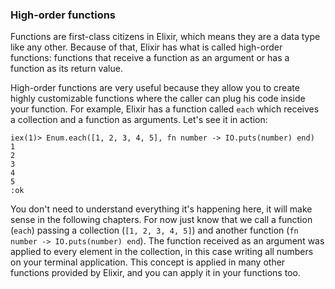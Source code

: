 ### High-order functions

Functions are first-class citizens in Elixir, which means they are a data type like any other. Because of that, Elixir has what is called high-order functions: functions that receive a function as an argument or has a function as its return value.

High-order functions are very useful because they allow you to create highly customizable functions where the caller can plug his code inside your function. For example, Elixir has a function called `each` which receives a collection and a function as arguments. Let's see it in action:

```irb
iex(1)> Enum.each([1, 2, 3, 4, 5], fn number -> IO.puts(number) end)
1
2
3
4
5
:ok
```

You don't need to understand everything it's happening here, it will make sense in the following chapters. For now just know that we call a function (`each`) passing a collection (`[1, 2, 3, 4, 5]`) and another function (`fn number -> IO.puts(number) end`). The function received as an argument was applied to every element in the collection, in this case writing all numbers on your terminal application. This concept is applied in many other functions provided by Elixir, and you can apply it in your functions too.
